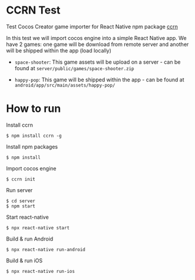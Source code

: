 # CCRN Test

Test Cocos Creator game importer for React Native npm package [ccrn](https://github.com/phucanh1939/ccrn.git)

In this test we will import cocos engine into a simple React Native app. We have 2 games: one game will be download from remote server and another will be shipped within the app (load locally)

- `space-shooter`: This game assets will be upload on a server - can be found at `server/public/games/space-shooter.zip`

- `happy-pop`: This game will be shipped within the app - can be found at `android/app/src/main/assets/happy-pop/`

# How to run

Install ccrn 
```console
$ npm install ccrn -g
```

Install npm packages
```console
$ npm install
```

Import cocos engine
```console
$ ccrn init
```

Run server
```console
$ cd server
$ npm start
```

Start react-native
```console
$ npx react-native start
```

Build & run Android
```
$ npx react-native run-android
```

Build & run iOS
```
$ npx react-native run-ios
```